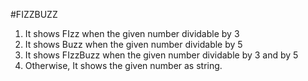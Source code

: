 #FIZZBUZZ

1. It shows FIzz when the given number dividable by 3
2. It shows Buzz when the given number dividable by 5
3. It shows FIzzBuzz when the given number dividable by 3 and by 5
4. Otherwise, It shows the given number as string.
